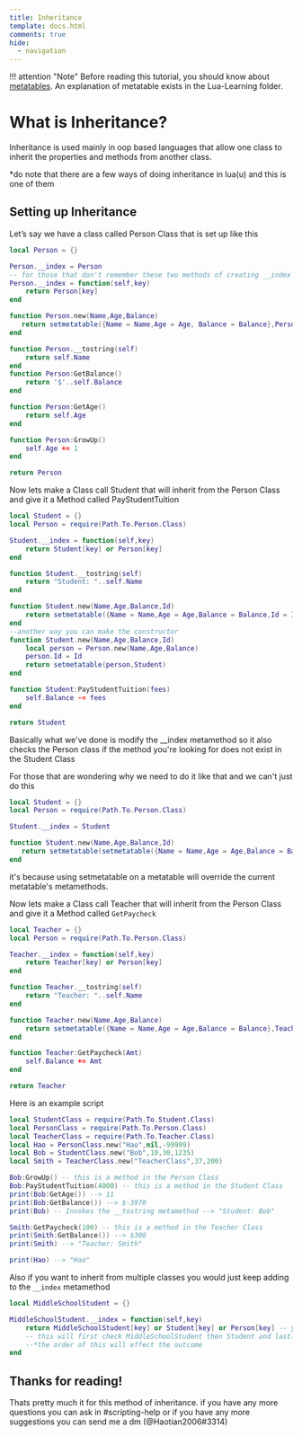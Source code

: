 ```yaml
---
title: Inheritance
template: docs.html
comments: true
hide:
  - navigation
---
```

!!! attention "Note"
    Before reading this tutorial, you should know about [metatables](https://docs.rodevs.com/Scripting/Advanced-Courses/metatables/). An explanation of metatable exists in the Lua-Learning folder.

# What is Inheritance?

Inheritance is used mainly in oop based languages that allow one class to inherit the properties and methods from another class. 

*do note that there are a few ways of doing inheritance in lua(u) and this is one of them
## Setting up Inheritance

Let’s say we have a class called Person Class that is set up like this

```lua
local Person = {}

Person.__index = Person
-- for those that don't remember these two methods of creating __index does the same thing 
Person.__index = function(self,key)
    return Person[key]
end

function Person.new(Name,Age,Balance)
   return setmetatable({Name = Name,Age = Age, Balance = Balance},Person)
end

function Person.__tostring(self)
    return self.Name
end
function Person:GetBalance()
    return '$'..self.Balance
end

function Person:GetAge()
    return self.Age
end

function Person:GrowUp()
    self.Age += 1
end

return Person
```
Now lets make a Class call Student that will inherit from the Person Class and give it a Method called PayStudentTuition

```lua
local Student = {}
local Person = require(Path.To.Person.Class)

Student.__index = function(self,key)
    return Student[key] or Person[key]
end

function Student.__tostring(self)
    return "Student: "..self.Name
end

function Student.new(Name,Age,Balance,Id)
	return setmetatable({Name = Name,Age = Age,Balance = Balance,Id = Id},Student)
end
--another way you can make the constructor
function Student.new(Name,Age,Balance,Id)
    local person = Person.new(Name,Age,Balance)
    person.Id = Id
    return setmetatable(person,Student)
end

function Student:PayStudentTuition(fees)
    self.Balance -= fees
end

return Student
```

Basically what we've done is modify the __index metamethod so it also checks the Person class if the method you're looking for does not exist in the Student Class

For those that are wondering why we need to do it like that and we can't just do this

```lua
local Student = {}
local Person = require(Path.To.Person.Class)

Student.__index = Student

function Student.new(Name,Age,Balance,Id)
   return setmetatable(setmetatable({Name = Name,Age = Age,Balance = Balance,Id = Id},Person),Student)
end
```

it's because using setmetatable on a metatable will override the current metatable's metamethods.


Now lets make a Class call Teacher that will inherit from the Person Class and give it a Method called `GetPaycheck`

```lua
local Teacher = {}
local Person = require(Path.To.Person.Class)

Teacher.__index = function(self,key)
    return Teacher[key] or Person[key]
end

function Teacher.__tostring(self)
    return "Teacher: "..self.Name
end

function Teacher.new(Name,Age,Balance)
    return setmetatable({Name = Name,Age = Age,Balance = Balance},Teacher)
end

function Teacher:GetPaycheck(Amt)
    self.Balance += Amt
end

return Teacher
```

Here is an example script 

```lua
local StudentClass = require(Path.To.Student.Class)
local PersonClass = require(Path.To.Person.Class)
local TeacherClass = require(Path.To.Teacher.Class)
local Hao = PersonClass.new("Hao",nil,-99999)
local Bob = StudentClass.new("Bob",10,30,1235)
local Smith = TeacherClass.new("TeacherClass",37,200)

Bob:GrowUp() -- this is a method in the Person Class
Bob:PayStudentTuition(4000) -- this is a method in the Student Class
print(Bob:GetAge()) --> 11 
print(Bob:GetBalance()) --> $-3970
print(Bob) -- Invokes the __tostring metamethod --> "Student: Bob"

Smith:GetPaycheck(100) -- this is a method in the Teacher Class
print(Smith:GetBalance()) --> $300
print(Smith) --> "Teacher: Smith"

print(Hao) --> "Hao"

```

Also if you want to inherit from multiple classes you would just keep adding to the `__index` metamethod 

```lua
local MiddleSchoolStudent = {}

MiddleSchoolStudent.__index = function(self,key)
    return MiddleSchoolStudent[key] or Student[key] or Person[key] -- you can keep adding to this 
    -- this will first check MiddleSchoolStudent then Student and lastly Person
    --*the order of this will effect the outcome 
end
```

## Thanks for reading!
Thats pretty much it for this method of inheritance. if you have any more questions you can ask in #scripting-help or if you have any more suggestions you can send me a dm (@Haotian2006#3314)